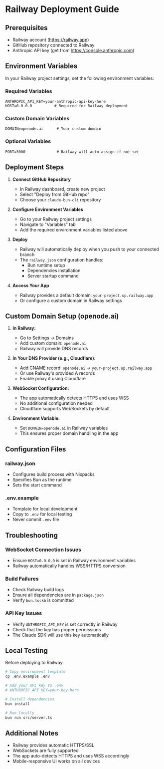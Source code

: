 # Railway Deployment Guide

## Prerequisites
- Railway account (https://railway.app)
- GitHub repository connected to Railway
- Anthropic API key (get from https://console.anthropic.com)

## Environment Variables

In your Railway project settings, set the following environment variables:

### Required Variables
```
ANTHROPIC_API_KEY=your-anthropic-api-key-here
HOST=0.0.0.0          # Required for Railway deployment
```

### Custom Domain Variables
```
DOMAIN=openode.ai      # Your custom domain
```

### Optional Variables
```
PORT=3000              # Railway will auto-assign if not set
```

## Deployment Steps

1. **Connect GitHub Repository**
   - In Railway dashboard, create new project
   - Select "Deploy from GitHub repo"
   - Choose your `claude-bun-cli` repository

2. **Configure Environment Variables**
   - Go to your Railway project settings
   - Navigate to "Variables" tab
   - Add the required environment variables listed above

3. **Deploy**
   - Railway will automatically deploy when you push to your connected branch
   - The `railway.json` configuration handles:
     - Bun runtime setup
     - Dependencies installation
     - Server startup command

4. **Access Your App**
   - Railway provides a default domain: `your-project.up.railway.app`
   - Or configure a custom domain in Railway settings

## Custom Domain Setup (openode.ai)

1. **In Railway:**
   - Go to Settings → Domains
   - Add custom domain: `openode.ai`
   - Railway will provide DNS records

2. **In Your DNS Provider (e.g., Cloudflare):**
   - Add CNAME record: `openode.ai` → `your-project.up.railway.app`
   - Or use Railway's provided A records
   - Enable proxy if using Cloudflare

3. **WebSocket Configuration:**
   - The app automatically detects HTTPS and uses WSS
   - No additional configuration needed
   - Cloudflare supports WebSockets by default

4. **Environment Variable:**
   - Set `DOMAIN=openode.ai` in Railway variables
   - This ensures proper domain handling in the app

## Configuration Files

### railway.json
- Configures build process with Nixpacks
- Specifies Bun as the runtime
- Sets the start command

### .env.example
- Template for local development
- Copy to `.env` for local testing
- Never commit `.env` file

## Troubleshooting

### WebSocket Connection Issues
- Ensure `HOST=0.0.0.0` is set in Railway environment variables
- Railway automatically handles WSS/HTTPS conversion

### Build Failures
- Check Railway build logs
- Ensure all dependencies are in `package.json`
- Verify `bun.lockb` is committed

### API Key Issues
- Verify `ANTHROPIC_API_KEY` is set correctly in Railway
- Check that the key has proper permissions
- The Claude SDK will use this key automatically

## Local Testing

Before deploying to Railway:

```bash
# Copy environment template
cp .env.example .env

# Add your API key to .env
# ANTHROPIC_API_KEY=your-key-here

# Install dependencies
bun install

# Run locally
bun run src/server.ts
```

## Additional Notes

- Railway provides automatic HTTPS/SSL
- WebSockets are fully supported
- The app auto-detects HTTPS and uses WSS accordingly
- Mobile-responsive UI works on all devices